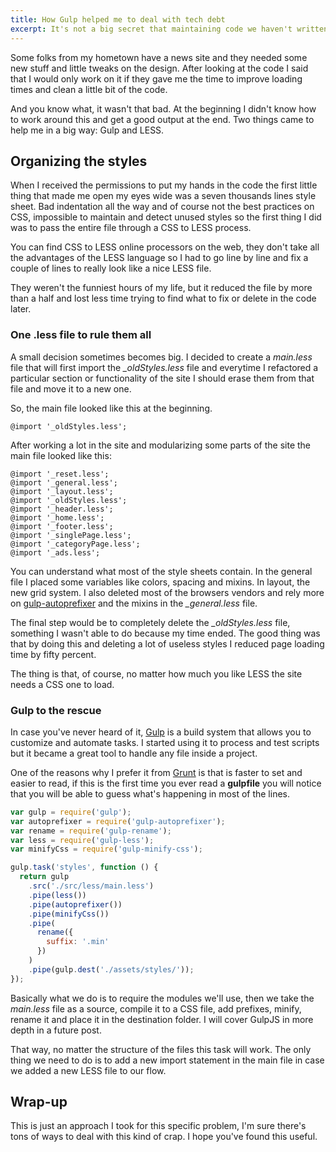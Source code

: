 ```yaml
---
title: How Gulp helped me to deal with tech debt
excerpt: It's not a big secret that maintaining code we haven't written is a big pain sometimes. You are going to find yourself trying to understand patterns and approaches you wouldn't have taken, which doesn't mean they are wrong, they just aren't yours. For a few months I had to deal not only with this, but with code full of bad practices.
---
```


Some folks from my hometown have a news site and they needed some new stuff and little tweaks on the design. After looking at the code I said that I would only work on it if they gave me the time to improve loading times and clean a little bit of the code.

And you know what, it wasn't that bad. At the beginning I didn't know how to work around this and get a good output at the end. Two things came to help me in a big way: Gulp and LESS.

## Organizing the styles

When I received the permissions to put my hands in the code the first little thing that made me open my eyes wide was a seven thousands lines style sheet. Bad indentation all the way and of course not the best practices on CSS, impossible to maintain and detect unused styles so the first thing I did was to pass the entire file through a CSS to LESS process.

You can find CSS to LESS online processors on the web, they don't take all the advantages of the LESS language so I had to go line by line and fix a couple of lines to really look like a nice LESS file.

They weren't the funniest hours of my life, but it reduced the file by more than a half and lost less time trying to find what to fix or delete in the code later.

### One .less file to rule them all

A small decision sometimes becomes big. I decided to create a _main.less_ file that will first import the _\_oldStyles.less_ file and everytime I refactored a particular section or functionality of the site I should erase them from that file and move it to a new one.

So, the main file looked like this at the beginning.

```less
@import '_oldStyles.less';
```

After working a lot in the site and modularizing some parts of the site the main file looked like this:

```less
@import '_reset.less';
@import '_general.less';
@import '_layout.less';
@import '_oldStyles.less';
@import '_header.less';
@import '_home.less';
@import '_footer.less';
@import '_singlePage.less';
@import '_categoryPage.less';
@import '_ads.less';
```

You can understand what most of the style sheets contain. In the general file I placed some variables like colors, spacing and mixins. In layout, the new grid system. I also deleted most of the browsers vendors and rely more on [gulp-autoprefixer](//www.npmjs.com/package/gulp-autoprefixer) and the mixins in the _\_general.less_ file.

The final step would be to completely delete the _\_oldStyles.less_ file, something I wasn't able to do because my time ended. The good thing was that by doing this and deleting a lot of useless styles I reduced page loading time by fifty percent.

The thing is that, of course, no matter how much you like LESS the site needs a CSS one to load.

### Gulp to the rescue

In case you've never heard of it, [Gulp](//gulpjs.com) is a build system that allows you to customize and automate tasks. I started using it to process and test scripts but it became a great tool to handle any file inside a project.

One of the reasons why I prefer it from [Grunt](//www.gruntjs.com) is that is faster to set and easier to read, if this is the first time you ever read a **gulpfile** you will notice that you will be able to guess what's happening in most of the lines.

```js
var gulp = require('gulp');
var autoprefixer = require('gulp-autoprefixer');
var rename = require('gulp-rename');
var less = require('gulp-less');
var minifyCss = require('gulp-minify-css');

gulp.task('styles', function () {
  return gulp
    .src('./src/less/main.less')
    .pipe(less())
    .pipe(autoprefixer())
    .pipe(minifyCss())
    .pipe(
      rename({
        suffix: '.min'
      })
    )
    .pipe(gulp.dest('./assets/styles/'));
});
```

Basically what we do is to require the modules we'll use, then we take the _main.less_ file as a source, compile it to a CSS file, add prefixes, minify, rename it and place it in the destination folder. I will cover GulpJS in more depth in a future post.

That way, no matter the structure of the files this task will work. The only thing we need to do is to add a new import statement in the main file in case we added a new LESS file to our flow.

## Wrap-up

This is just an approach I took for this specific problem, I'm sure there's tons of ways to deal with this kind of crap. I hope you've found this useful.
